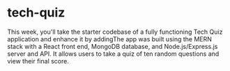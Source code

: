 # tech-quiz
This week, you'll take the starter codebase of a fully functioning Tech Quiz application and enhance it by addingThe app was built using the MERN stack with a React front end, MongoDB database, and Node.js/Express.js server and API. It allows users to take a quiz of ten random questions and view their final score.
